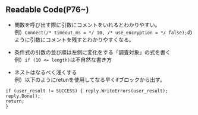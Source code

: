 ## Readable Code(P76~)
- 関数を呼び出す際に引数にコメントをいれるとわかりやすい。  
例）`Connect(/* timeout_ms = */ 10, /* use_encryption = */ false);`のように引数にコメントを残すとわかりやすくなる。


- 条件式の引数の並び順は左側に変化をする「調査対象」の式を書く  
例）`if (10 <= length)`は不自然な書き方


- ネストはなるべく浅くする  
例）以下のようにretunを使用してなる早くifブロックから出す。  
```
if (user_result != SUCCESS) { reply.WriteErrors(user_result); reply.Done();
return;
}
```